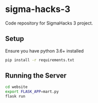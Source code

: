 # sigma-hacks-3
Code repository for SigmaHacks 3 project.

## Setup

Ensure you have python 3.6+ installed
```bash
pip install -r requirements.txt
```

## Running the Server
```bash
cd website
export FLASK_APP=mart.py
flask run
```

